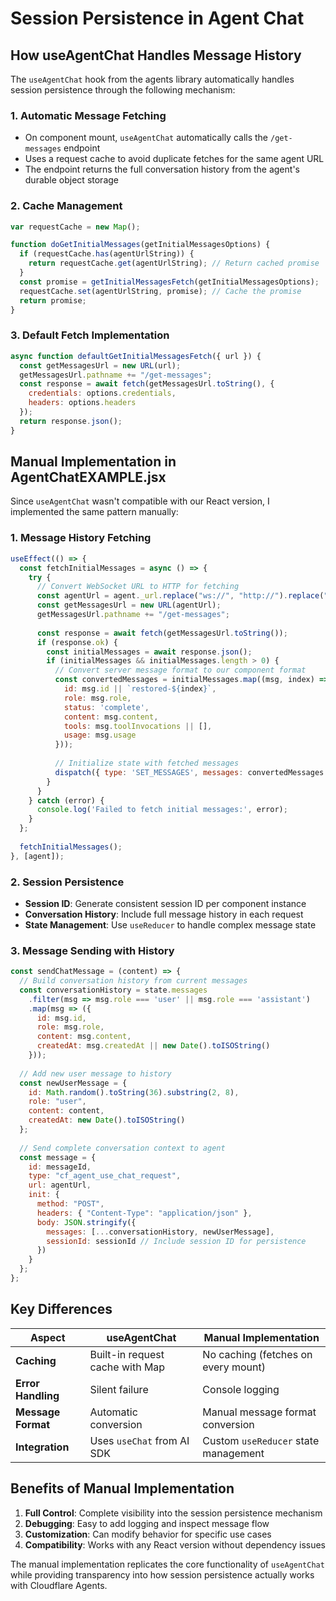 # Session Persistence in Agent Chat

## How useAgentChat Handles Message History

The `useAgentChat` hook from the agents library automatically handles session persistence through the following mechanism:

### 1. Automatic Message Fetching
- On component mount, `useAgentChat` automatically calls the `/get-messages` endpoint
- Uses a request cache to avoid duplicate fetches for the same agent URL
- The endpoint returns the full conversation history from the agent's durable object storage

### 2. Cache Management
```javascript
var requestCache = new Map();

function doGetInitialMessages(getInitialMessagesOptions) {
  if (requestCache.has(agentUrlString)) {
    return requestCache.get(agentUrlString); // Return cached promise
  }
  const promise = getInitialMessagesFetch(getInitialMessagesOptions);
  requestCache.set(agentUrlString, promise); // Cache the promise
  return promise;
}
```

### 3. Default Fetch Implementation
```javascript
async function defaultGetInitialMessagesFetch({ url }) {
  const getMessagesUrl = new URL(url);
  getMessagesUrl.pathname += "/get-messages";
  const response = await fetch(getMessagesUrl.toString(), {
    credentials: options.credentials,
    headers: options.headers
  });
  return response.json();
}
```

## Manual Implementation in AgentChatEXAMPLE.jsx

Since `useAgentChat` wasn't compatible with our React version, I implemented the same pattern manually:

### 1. Message History Fetching
```javascript
useEffect(() => {
  const fetchInitialMessages = async () => {
    try {
      // Convert WebSocket URL to HTTP for fetching
      const agentUrl = agent._url.replace("ws://", "http://").replace("wss://", "https://");
      const getMessagesUrl = new URL(agentUrl);
      getMessagesUrl.pathname += "/get-messages";
      
      const response = await fetch(getMessagesUrl.toString());
      if (response.ok) {
        const initialMessages = await response.json();
        if (initialMessages && initialMessages.length > 0) {
          // Convert server message format to our component format
          const convertedMessages = initialMessages.map((msg, index) => ({
            id: msg.id || `restored-${index}`,
            role: msg.role,
            status: 'complete',
            content: msg.content,
            tools: msg.toolInvocations || [],
            usage: msg.usage
          }));
          
          // Initialize state with fetched messages
          dispatch({ type: 'SET_MESSAGES', messages: convertedMessages });
        }
      }
    } catch (error) {
      console.log('Failed to fetch initial messages:', error);
    }
  };
  
  fetchInitialMessages();
}, [agent]);
```

### 2. Session Persistence
- **Session ID**: Generate consistent session ID per component instance
- **Conversation History**: Include full message history in each request
- **State Management**: Use `useReducer` to handle complex message state

### 3. Message Sending with History
```javascript
const sendChatMessage = (content) => {
  // Build conversation history from current messages
  const conversationHistory = state.messages
    .filter(msg => msg.role === 'user' || msg.role === 'assistant')
    .map(msg => ({
      id: msg.id,
      role: msg.role,
      content: msg.content,
      createdAt: msg.createdAt || new Date().toISOString()
    }));
  
  // Add new user message to history
  const newUserMessage = {
    id: Math.random().toString(36).substring(2, 8),
    role: "user",
    content: content,
    createdAt: new Date().toISOString()
  };
  
  // Send complete conversation context to agent
  const message = {
    id: messageId,
    type: "cf_agent_use_chat_request",
    url: agentUrl,
    init: {
      method: "POST",
      headers: { "Content-Type": "application/json" },
      body: JSON.stringify({
        messages: [...conversationHistory, newUserMessage],
        sessionId: sessionId // Include session ID for persistence
      })
    }
  };
};
```

## Key Differences

| Aspect | useAgentChat | Manual Implementation |
|--------|-------------|---------------------|
| **Caching** | Built-in request cache with Map | No caching (fetches on every mount) |
| **Error Handling** | Silent failure | Console logging |
| **Message Format** | Automatic conversion | Manual message format conversion |
| **Integration** | Uses `useChat` from AI SDK | Custom `useReducer` state management |

## Benefits of Manual Implementation

1. **Full Control**: Complete visibility into the session persistence mechanism
2. **Debugging**: Easy to add logging and inspect message flow
3. **Customization**: Can modify behavior for specific use cases
4. **Compatibility**: Works with any React version without dependency issues

The manual implementation replicates the core functionality of `useAgentChat` while providing transparency into how session persistence actually works with Cloudflare Agents.